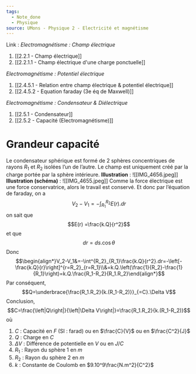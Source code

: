 ```yaml
---
tags:
  - Note_done
  - Physique
source: UMons - Physique 2 - Electricité et magnétisme
---
```


Link :
_Electromagnétisme : Champ électrique_
1. [[2.2.1 - Champ électrique]]
2. [[2.2.1.1 - Champ électrique d'une charge ponctuelle]]

_Electromagnétisme : Potentiel électrique_
1. [[2.4.5.1 - Relation entre champ électrique & potentiel électrique]]
2. [[2.4.5.2 - Equation faraday (3e éq de Maxwell)]]

_Electromagnétisme : Condensateur & Diélectrique_
1. [[2.5.1 - Condensateur]]
2. [[2.5.2 - Capacité (Electromagnétisme)]]

# Grandeur capacité 
Le condensateur sphérique est formé de 2 sphères concentriques de rayons $R_1$ et $R_2$ isolées l’un de l’autre. Le champ est uniquement créé par la charge portée par la sphère intérieure. 
**Illustration** : ![[IMG_4656.jpeg]]
**Illustration (schéma)** : ![[IMG_4655.jpeg]]
Comme la force électrique est une force conservatrice, alors le travail est conservé. Et donc par l’équation de faraday, on a $$V_2 -V_1=-\int^{R_2}_{R_1}E(r).dr$$ on sait que $$E(r) =\frac{k.Q}{r^2}$$ et que $$dr=ds.\cos\theta$$ Donc $$\begin{align*}V_2-V_1&=-\int^{R_2}_{R_1}\frac{k.Q}{r^2}.dr=-\left[-\frac{k.Q}{r}\right]^{r=R_2}_{r=R_1}\\&=k.Q.\left(\frac{1}{R_2}-\frac{1}{R_1}\right)=k.Q.\frac{R_1-R_2}{R_1.R_2}\end{align*}$$ Par conséquent, $$Q=\underbrace{\frac{R_1.R_2}{k.(R_1-R_2)}}_{=C}.\Delta V$$ Conclusion, $$C=\frac{\left|Q\right|}{\left|\Delta V\right|}=\frac{R_1.R_2}{k.(R_1-R_2)}$$ où 
1. $C$ : Capacité en $F$ (SI : farad) ou en $\frac{C}{V}$ ou en $\frac{C^2}{J}$ 
2. $Q$ : Charge en $C$
3. $\Delta V$ : Différence de potentielle en $V$ ou en $J/C$ 
4. $R_1$ : Rayon du sphère 1 en $m$ 
5. $R_2$ : Rayon du sphère 2 en $m$ 
6. $k$ : Constante de Coulomb en $9.10^9\frac{N.m^2}{C^2}$ 

 